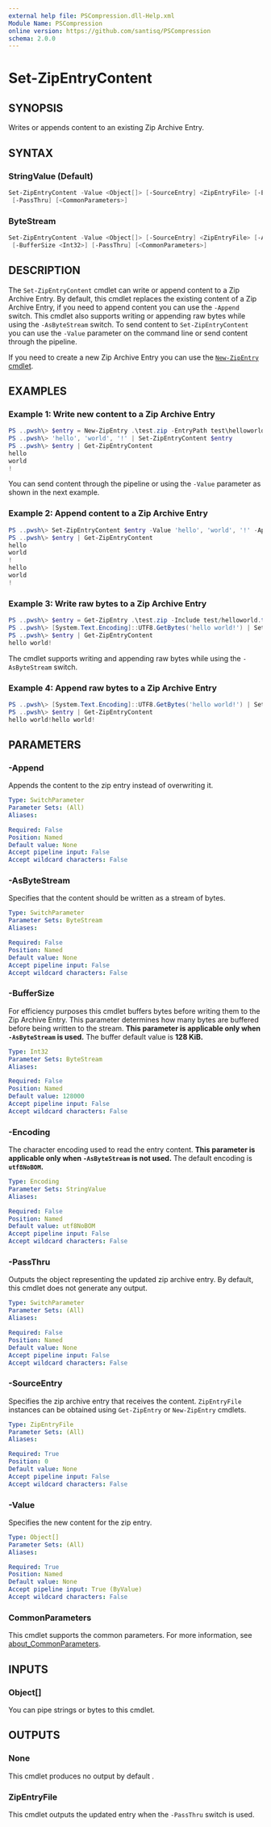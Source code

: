 ```yaml
---
external help file: PSCompression.dll-Help.xml
Module Name: PSCompression
online version: https://github.com/santisq/PSCompression
schema: 2.0.0
---
```


# Set-ZipEntryContent

## SYNOPSIS

Writes or appends content to an existing Zip Archive Entry.

## SYNTAX

### StringValue (Default)

```powershell
Set-ZipEntryContent -Value <Object[]> [-SourceEntry] <ZipEntryFile> [-Encoding <Encoding>] [-Append]
 [-PassThru] [<CommonParameters>]
```

### ByteStream

```powershell
Set-ZipEntryContent -Value <Object[]> [-SourceEntry] <ZipEntryFile> [-AsByteStream] [-Append]
 [-BufferSize <Int32>] [-PassThru] [<CommonParameters>]
```

## DESCRIPTION

The `Set-ZipEntryContent` cmdlet can write or append content to a Zip Archive Entry. By default, this cmdlet replaces the existing content of a Zip Archive Entry, if you need to append content you can use the `-Append` switch. This cmdlet also supports writing or appending raw bytes while using the `-AsByteStream` switch. To send content to `Set-ZipEntryContent` you can use the `-Value` parameter on the command line or send content through the pipeline.

If you need to create a new Zip Archive Entry you can use the [`New-ZipEntry` cmdlet](./New-ZipEntry.md).

## EXAMPLES

### Example 1: Write new content to a Zip Archive Entry

```powershell
PS ..pwsh\> $entry = New-ZipEntry .\test.zip -EntryPath test\helloworld.txt
PS ..pwsh\> 'hello', 'world', '!' | Set-ZipEntryContent $entry
PS ..pwsh\> $entry | Get-ZipEntryContent
hello
world
!
```

You can send content through the pipeline or using the `-Value` parameter as shown in the next example.

### Example 2: Append content to a Zip Archive Entry

```powershell
PS ..pwsh\> Set-ZipEntryContent $entry -Value 'hello', 'world', '!' -Append
PS ..pwsh\> $entry | Get-ZipEntryContent
hello
world
!
hello
world
!
```

### Example 3: Write raw bytes to a Zip Archive Entry

```powershell
PS ..pwsh\> $entry = Get-ZipEntry .\test.zip -Include test/helloworld.txt
PS ..pwsh\> [System.Text.Encoding]::UTF8.GetBytes('hello world!') | Set-ZipEntryContent $entry -AsByteStream
PS ..pwsh\> $entry | Get-ZipEntryContent
hello world!
```

The cmdlet supports writing and appending raw bytes while using the `-AsByteStream` switch.

### Example 4: Append raw bytes to a Zip Archive Entry

```powershell
PS ..pwsh\> [System.Text.Encoding]::UTF8.GetBytes('hello world!') | Set-ZipEntryContent $entry -AsByteStream -Append
PS ..pwsh\> $entry | Get-ZipEntryContent
hello world!hello world!
```

## PARAMETERS

### -Append

Appends the content to the zip entry instead of overwriting it.

```yaml
Type: SwitchParameter
Parameter Sets: (All)
Aliases:

Required: False
Position: Named
Default value: None
Accept pipeline input: False
Accept wildcard characters: False
```

### -AsByteStream

Specifies that the content should be written as a stream of bytes.

```yaml
Type: SwitchParameter
Parameter Sets: ByteStream
Aliases:

Required: False
Position: Named
Default value: None
Accept pipeline input: False
Accept wildcard characters: False
```

### -BufferSize

For efficiency purposes this cmdlet buffers bytes before writing them to the Zip Archive Entry. This parameter determines how many bytes are buffered before being written to the stream. __This parameter is applicable only when `-AsByteStream` is used.__ The buffer default value is __128 KiB.__

```yaml
Type: Int32
Parameter Sets: ByteStream
Aliases:

Required: False
Position: Named
Default value: 128000
Accept pipeline input: False
Accept wildcard characters: False
```

### -Encoding

The character encoding used to read the entry content. __This parameter is applicable only when `-AsByteStream` is not used.__ The default encoding is __`utf8NoBOM`.__

```yaml
Type: Encoding
Parameter Sets: StringValue
Aliases:

Required: False
Position: Named
Default value: utf8NoBOM
Accept pipeline input: False
Accept wildcard characters: False
```

### -PassThru

Outputs the object representing the updated zip archive entry. By default, this cmdlet does not generate any output.

```yaml
Type: SwitchParameter
Parameter Sets: (All)
Aliases:

Required: False
Position: Named
Default value: None
Accept pipeline input: False
Accept wildcard characters: False
```

### -SourceEntry

Specifies the zip archive entry that receives the content. `ZipEntryFile` instances can be obtained using `Get-ZipEntry` or `New-ZipEntry` cmdlets.

```yaml
Type: ZipEntryFile
Parameter Sets: (All)
Aliases:

Required: True
Position: 0
Default value: None
Accept pipeline input: False
Accept wildcard characters: False
```

### -Value

Specifies the new content for the zip entry.

```yaml
Type: Object[]
Parameter Sets: (All)
Aliases:

Required: True
Position: Named
Default value: None
Accept pipeline input: True (ByValue)
Accept wildcard characters: False
```

### CommonParameters

This cmdlet supports the common parameters. For more information, see [about_CommonParameters](http://go.microsoft.com/fwlink/?LinkID=113216).

## INPUTS

### Object[]

You can pipe strings or bytes to this cmdlet.

## OUTPUTS

### None

This cmdlet produces no output by default .

### ZipEntryFile

This cmdlet outputs the updated entry when the `-PassThru` switch is used.
